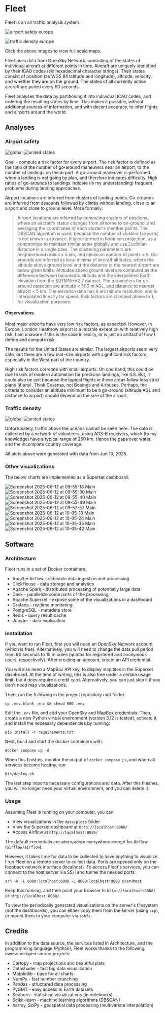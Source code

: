 # Fleet

Fleet is an air traffic analysis system.

![airport safety europe](https://github.com/user-attachments/assets/c96b7004-cbfb-4928-9e4a-82e278a98877)

![traffic density europe](https://github.com/user-attachments/assets/7e92ab66-40bb-48aa-a06d-a9c59c4fdea9)

Click the above images to view full scale maps.

Fleet uses data from OpenSky Network, consisting of the states of individual aircraft at different points in time.
Aircraft are uniquely identified by their ICAO codes (six hexadecimal character strings).
Their states consist of position (as WGS 84 latitude and longitude), altitude, velocity, and whether they are on the ground.
The states of all currently active aircraft are pulled every 90 seconds.

Fleet analyses the data by partitioning it into individual ICAO codes, and ordering the resulting states by time.
This makes it possible, without additional sources of information, and with decent accuracy, to infer flights and airports around the world.


## Analyses
### Airport safety
![global](https://github.com/user-attachments/assets/715ad3b6-e068-46ab-aeb2-92f0cdebb42b)
![united states](https://github.com/user-attachments/assets/8e3dff3c-2dfb-44a7-a050-748e185571e7)

Goal - compute a risk factor for every airport.
The risk factor is defined as the ratio of the number of go-around maneuvers near an airport, to the number of landings on the airport.
A go-around maneuver is performed when a landing is not going by plan, and therefore indicates difficulty.
High ratios of go-arounds to landings indicate (in my understanding) frequent problems during landing approaches.

Airport locations are inferred from clusters of landing points.
Go-arounds are inferred from descents followed by climbs without landing, close to an airport and close to ground level.
More formally:
> Airport locations are inferred by computing clusters of positions,
> where an aircraft's status changes from airborne to on-ground, and averaging the coordinates of each cluster's member points.
> The DBSCAN algorithm is used, because the number of clusters (airports) is not known in advance.
> It is performed in Robinson projection,
> as a compromise to maintain similar scale globally and use Euclidian distance in a single pass.
> The clustering parameters are neighborhood radius = 5 km, and minimum number of points = 5.
> Go-arounds are inferred as local minima of aircraft altitudes,
> where the altitude above ground level and the distance to the nearest airport are below given limits.
> Altitudes above ground level are computed as the difference between barometric altitude
> and the interpolated Earth elevation from the SRTM15+V2.7 dataset.
> The parameters for go-around detection are altitude < 500 m AGL, and distance to nearest airport < 5 km.
> The elevation data has 6 arc minute resolution, and is interpolated linearly for speed.
> Risk factors are clamped above to 1, for visualization purposes.

#### Observations
Most major airports have very low risk factors, as expected.
However, in Europe, London Heathrow airport is a notable exception with relatively high risk.
I am unaware if this is the case in reality, or is just an artifact of how I define and compute risk.

The results for the United States are similar.
The largest airports seem very safe, but there are a few mid-size airports with significant risk factors,
especially in the West part of the country.

High risk factors correlate with small airports.
On one hand, this could be due to lack of modern automation for precision landings, like ILS.
But, it could also be just because the typical flights in these areas follow less strict plans (if any).
Think Cessnas, not Boeings and Airbuses.
Perhaps, the criteria to consider an altitude minimum to be a go-around (altitude AGL and distance to airport)
should depend on the size of the airport.

### Traffic density
![global](https://github.com/user-attachments/assets/f70a4e80-6f10-40fa-b220-4c982c1dc14c)
![united states](https://github.com/user-attachments/assets/3770af53-62da-4769-a4c5-1dedb4374562)

Unfortunately, traffic above the oceans cannot be seen here.
The data is collected by a network of volunteers, using ADS-B receivers, which (to my knowledge) have a typical range of 250 km.
Hence the gaps over water, and the incomplete country coverage.

All plots above were generated with data from Jun 10, 2025.

### Other visualizations
The below charts are implemented as a Superset dashboard.

![Screenshot 2025-06-12 at 09-55-18 Main](https://github.com/user-attachments/assets/65e66020-b3a6-4090-991d-981ab9f7df57)
![Screenshot 2025-06-12 at 09-55-30 Main](https://github.com/user-attachments/assets/62d95c03-ad23-4492-90a8-6f9ed122b92c)
![Screenshot 2025-06-12 at 09-55-40 Main](https://github.com/user-attachments/assets/4615c362-865a-4a81-89ee-9e5160b282e9)
![Screenshot 2025-06-12 at 09-55-49 Main](https://github.com/user-attachments/assets/916ddfa6-034f-4b6a-b00a-3d32ac06585c)
![Screenshot 2025-06-12 at 09-57-57 Main](https://github.com/user-attachments/assets/6b1468f7-0dff-4ddc-b9d9-6774938561a8)
![Screenshot 2025-06-12 at 10-05-18 Main](https://github.com/user-attachments/assets/aa1f13a0-5ce2-488f-b7d0-aa114f392518)
![Screenshot 2025-06-12 at 10-05-24 Main](https://github.com/user-attachments/assets/011a0fc5-6d8b-42c8-bd75-65960e386849)
![Screenshot 2025-06-12 at 10-05-35 Main](https://github.com/user-attachments/assets/79248747-fdff-4a42-aec0-9d37701a123a)
![Screenshot 2025-06-12 at 10-05-42 Main](https://github.com/user-attachments/assets/31f2180c-0a18-4e60-8868-227d3705d18b)


## Software
### Architecture
Fleet runs in a set of Docker containers:
* Apache Airflow - schedule data ingestion and processing
* ClickHouse - data storage and analytics
* Apache Spark - distributed processing of potentially large data
* Dask - parallelize some parts of the processing
* Apache Superset - expose some of the visualizations in a dashboard
* Grafana - realtime monitoring
* PostgreSQL - metadata store
* Redis - query result cache
* Jupyter - data exploration


### Installation
If you want to run Fleet, first you will need an OpenSky Network account (which is free).
Alternatively, you will need to change the data pull period from 90 seconds to 15 minutes
(quotas for registered and anonymous users, respectively).
After creating an account, create an API credential.

You will also need a MapBox API key, to display map tiles in the Superset dashboard.
At the time of writing, this is also free under a certain usage limit, but it does require a credit card.
Alternatively, you can just skip it if you don't need map visualizations.

Then, run the following in the project repository root folder:
```shell
cp .env.blank .env && chmod 600 .env
```
Edit the `.env` file, and add your OpenSky and MapBox credentials.
Then, create a new Python virtual environment (version 3.12 is tested), activate it,
and install the necessary dependencies by running:
```shell
pip install -r requirements.txt
```
Next, build and start the docker containers with:
```shell
docker compose up -d
```
When this finishes, monitor the output of `docker compose ps`, and when all services become healthy, run:
```shell
bin/deploy.sh
```
The last step imports necessary configurations and data.
After this finishes, you will no longer need your virtual environment, and you can delete it.

### Usage
Assuming Fleet is running on your computer, you can:
* View visualizations in the `data/plots` folder
* View the Superset dashboard at `http://localhost:8088/`
* Access Airflow at `http://localhost:8080/`

The default credentials are `admin/admin` everywhere except for Airflow (`airflow/airflow`).

However, it takes time for data to be collected to have anything to visualize.
I run Fleet on a remote server to collect data.
Ports are opened only on the loopback network interface (localhost).
To access Fleet's services, you can connect to the host server via SSH and tunnel the needed ports:
```shell
ssh -N -L 8080:localhost:8080 -L 8088:localhost:8088 user@host
```
Keep this running, and then point your browser to `http://localhost:8088/` or `http://localhost:8080/`.

To view the periodically generated visualizations on the server's filesystem (not the dashboards),
you can either copy them from the server (using `scp`), or mount them to your computer via `sshfs`.


## Credits
In addition to the data source, the services listed in Architecture, and the programming language (Python),
Fleet works thanks to the following awesome open source projects:
* Cartopy - map projections and beautiful plots
* Datashader - fast big data visualization
* Matplotlib - base for all charts
* NumPy - fast number crunching
* Pandas - structured data processing
* PyGMT - easy access to Earth datasets
* Seaborn - statistical visualizations (in notebooks)
* Scikit-learn - machine learning algorithms (DBSCAN)
* Xarray, SciPy - geospatial data processing (multivariate interpolation)
